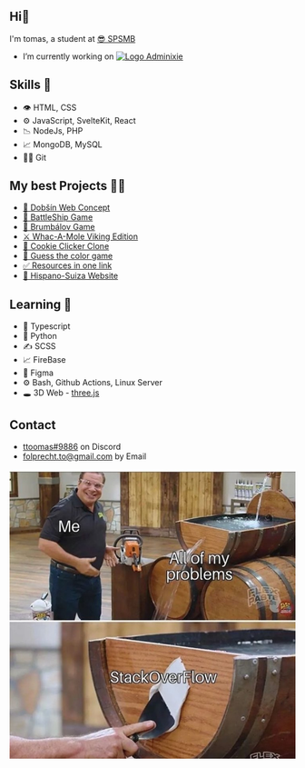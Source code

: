 ## Hi👋

I'm tomas, a student at [😎 SPSMB](https://www.spsmb.cz/)
- I’m currently working on [![Logo](https://avatars.githubusercontent.com/u/144601866?s=50&v=4) Adminixie](https://github.com/adminixie)

## Skills 💪
- 👁️ HTML, CSS
- ⚙️ JavaScript, SvelteKit, React
- 📉 NodeJs, PHP
- 📈 MongoDB, MySQL
- 🧗‍♂️ Git

## My best Projects 👨‍💻
- [🍃 Dobšín Web Concept](https://dobsin-web-concept.vercel.app/)
- [🚢 BattleShip Game](https://github.com/ttoomas/battleship-game)
- [🧙 Brumbálov Game](https://github.com/ttoomas/brumbalov-game)
- [⚔️ Whac-A-Mole Viking Edition](https://github.com/ttoomas/whac-a-mole-vikings)
- [🍪 Cookie Clicker Clone](https://github.com/ttoomas/cookie-clicker-clone)
- [🎨 Guess the color game](https://github.com/ttoomas/guess-the-color-game)
- [✅ Resources in one link](https://github.com/ttoomas/resources-in-one-link)
- [🚗 Hispano-Suiza Website](https://hispanosuizaandclassic.com/)


## Learning 👀
- 💞 Typescript
- 🐾 Python
- ✍️ SCSS
- 📈 FireBase
- 👀 Figma
- ⚙️ Bash, Github Actions, Linux Server
- 🕳️ 3D Web - [three.js](https://threejs.org/)

## Contact

- [ttoomas#9886](https://github.com/ttoomas) on Discord
- [folprecht.to@gmail.com](mailto:folprecht.to@gmail.com) by Email

![img](https://raw.githubusercontent.com/ttoomas/ttoomas/main/stackoverflow.jpg)
